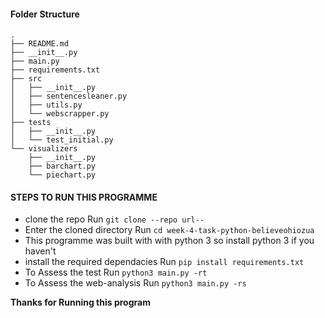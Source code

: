 #### Folder Structure

```
.
├── README.md
├── __init__.py
├── main.py
├── requirements.txt
├── src
│   ├── __init__.py
│   ├── sentencesleaner.py
│   ├── utils.py
│   └── webscrapper.py
├── tests
│   ├── __init__.py
│   └── test_initial.py
└── visualizers
    ├── __init__.py
    ├── barchart.py
    └── piechart.py
```

#### STEPS TO RUN THIS PROGRAMME

- clone the repo Run `git clone --repo url--`
- Enter the cloned directory Run `cd week-4-task-python-believeohiozua` 
- This programme was built with with python 3 so install python 3 if you haven't
- install the required dependacies Run `pip install requirements.txt`
- To Assess the test Run `python3 main.py -rt`
- To Assess the web-analysis Run `python3 main.py -rs`

**Thanks for Running this program**
